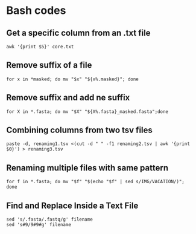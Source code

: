 # Bash codes

## Get a specific column from an .txt file
```bash=
awk '{print $5}' core.txt
```

## Remove suffix of a file
```bash=
for x in *masked; do mv "$x" "${x%.masked}"; done
```

## Remove suffix and add ne suffix 
```bash=
for X in *.fasta; do mv "$X" "${X%.fasta}_masked.fasta";done
```

## Combining columns from two tsv files
```bash=
paste -d, renaming1.tsv <(cut -d " " -f1 renaming2.tsv | awk '{print $0}') > renaming3.tsv
```
## Renaming multiple files with same pattern
```bash=
for f in *.fasta; do mv "$f" "$(echo "$f" | sed s/IMG/VACATION/)"; done
```
## Find and Replace Inside a Text File
```bash=
sed 's/.fasta/.fastq/g' filename
sed 's#9/9#9#g' filename
```
